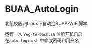 # BUAA_AutoLogin
北航校园网Linux下自动连BUAA-WIFI脚本

运行一次 `reg-to-bash.sh` 注册开机自启     
在`auto-login.sh` 中修改密码和用户名

